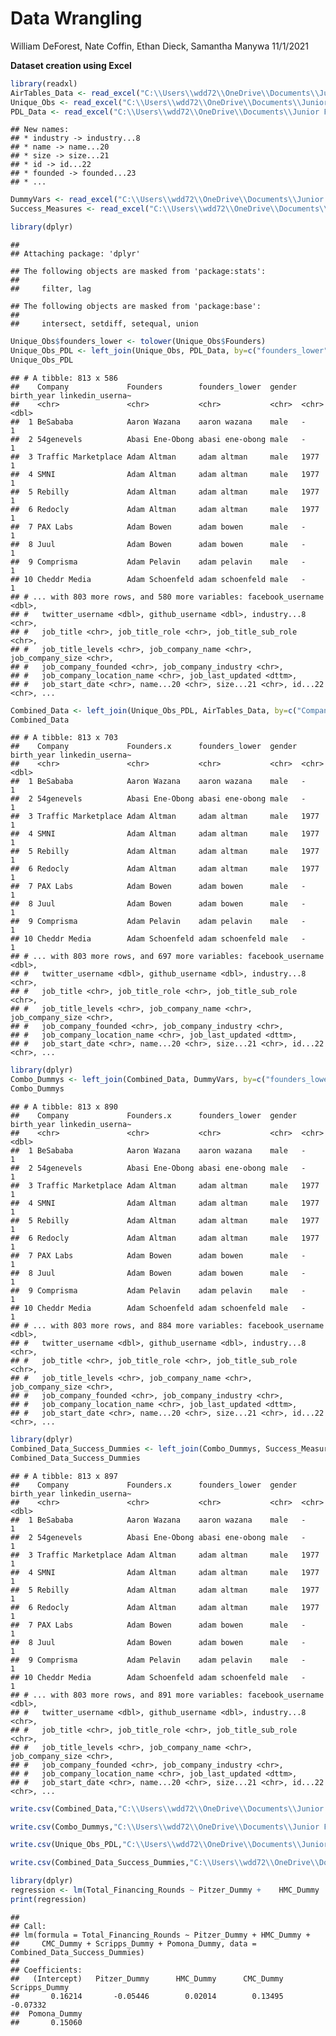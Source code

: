 Data Wrangling
================
William DeForest, Nate Coffin, Ethan Dieck, Samantha Manywa
11/1/2021

**Dataset creation using Excel**

``` r
library(readxl)
AirTables_Data <- read_excel("C:\\Users\\wdd72\\OneDrive\\Documents\\Junior Fall\\Fintech Practicum\\Fintech_Data\\Companies-Fintech Practicum View.xlsx")
Unique_Obs <- read_excel("C:\\Users\\wdd72\\OneDrive\\Documents\\Junior Fall\\Fintech Practicum\\Fintech_Data\\Unique_Company_Founder_Obs.xlsx")
PDL_Data <- read_excel("C:\\Users\\wdd72\\OneDrive\\Documents\\Junior Fall\\Fintech Practicum\\Fintech_Data\\Final Clean PDL Data.xlsx")
```

    ## New names:
    ## * industry -> industry...8
    ## * name -> name...20
    ## * size -> size...21
    ## * id -> id...22
    ## * founded -> founded...23
    ## * ...

``` r
DummyVars <- read_excel("C:\\Users\\wdd72\\OneDrive\\Documents\\Junior Fall\\Fintech Practicum\\Fintech_Data\\Dummy Variables 10.7.21.xlsx")
Success_Measures <- read_excel("C:\\Users\\wdd72\\OneDrive\\Documents\\Junior Fall\\Fintech Practicum\\Fintech_Data\\Success Measures.xlsx")
```

``` r
library(dplyr)
```

    ## 
    ## Attaching package: 'dplyr'

    ## The following objects are masked from 'package:stats':
    ## 
    ##     filter, lag

    ## The following objects are masked from 'package:base':
    ## 
    ##     intersect, setdiff, setequal, union

``` r
Unique_Obs$founders_lower <- tolower(Unique_Obs$Founders)
Unique_Obs_PDL <- left_join(Unique_Obs, PDL_Data, by=c("founders_lower"="full_name"))
Unique_Obs_PDL
```

    ## # A tibble: 813 x 586
    ##    Company             Founders        founders_lower  gender birth_year linkedin_userna~
    ##    <chr>               <chr>           <chr>           <chr>  <chr>                 <dbl>
    ##  1 BeSababa            Aaron Wazana    aaron wazana    male   -                         1
    ##  2 54genevels          Abasi Ene-Obong abasi ene-obong male   -                         1
    ##  3 Traffic Marketplace Adam Altman     adam altman     male   1977                      1
    ##  4 SMNI                Adam Altman     adam altman     male   1977                      1
    ##  5 Rebilly             Adam Altman     adam altman     male   1977                      1
    ##  6 Redocly             Adam Altman     adam altman     male   1977                      1
    ##  7 PAX Labs            Adam Bowen      adam bowen      male   -                         1
    ##  8 Juul                Adam Bowen      adam bowen      male   -                         1
    ##  9 Comprisma           Adam Pelavin    adam pelavin    male   -                         1
    ## 10 Cheddr Media        Adam Schoenfeld adam schoenfeld male   -                         1
    ## # ... with 803 more rows, and 580 more variables: facebook_username <dbl>,
    ## #   twitter_username <dbl>, github_username <dbl>, industry...8 <chr>,
    ## #   job_title <chr>, job_title_role <chr>, job_title_sub_role <chr>,
    ## #   job_title_levels <chr>, job_company_name <chr>, job_company_size <chr>,
    ## #   job_company_founded <chr>, job_company_industry <chr>,
    ## #   job_company_location_name <chr>, job_last_updated <dttm>,
    ## #   job_start_date <chr>, name...20 <chr>, size...21 <chr>, id...22 <chr>, ...

``` r
Combined_Data <- left_join(Unique_Obs_PDL, AirTables_Data, by=c("Company"="Name"))
Combined_Data
```

    ## # A tibble: 813 x 703
    ##    Company             Founders.x      founders_lower  gender birth_year linkedin_userna~
    ##    <chr>               <chr>           <chr>           <chr>  <chr>                 <dbl>
    ##  1 BeSababa            Aaron Wazana    aaron wazana    male   -                         1
    ##  2 54genevels          Abasi Ene-Obong abasi ene-obong male   -                         1
    ##  3 Traffic Marketplace Adam Altman     adam altman     male   1977                      1
    ##  4 SMNI                Adam Altman     adam altman     male   1977                      1
    ##  5 Rebilly             Adam Altman     adam altman     male   1977                      1
    ##  6 Redocly             Adam Altman     adam altman     male   1977                      1
    ##  7 PAX Labs            Adam Bowen      adam bowen      male   -                         1
    ##  8 Juul                Adam Bowen      adam bowen      male   -                         1
    ##  9 Comprisma           Adam Pelavin    adam pelavin    male   -                         1
    ## 10 Cheddr Media        Adam Schoenfeld adam schoenfeld male   -                         1
    ## # ... with 803 more rows, and 697 more variables: facebook_username <dbl>,
    ## #   twitter_username <dbl>, github_username <dbl>, industry...8 <chr>,
    ## #   job_title <chr>, job_title_role <chr>, job_title_sub_role <chr>,
    ## #   job_title_levels <chr>, job_company_name <chr>, job_company_size <chr>,
    ## #   job_company_founded <chr>, job_company_industry <chr>,
    ## #   job_company_location_name <chr>, job_last_updated <dttm>,
    ## #   job_start_date <chr>, name...20 <chr>, size...21 <chr>, id...22 <chr>, ...

``` r
library(dplyr)
Combo_Dummys <- left_join(Combined_Data, DummyVars, by=c("founders_lower"="FOUNDER"))
Combo_Dummys
```

    ## # A tibble: 813 x 890
    ##    Company             Founders.x      founders_lower  gender birth_year linkedin_userna~
    ##    <chr>               <chr>           <chr>           <chr>  <chr>                 <dbl>
    ##  1 BeSababa            Aaron Wazana    aaron wazana    male   -                         1
    ##  2 54genevels          Abasi Ene-Obong abasi ene-obong male   -                         1
    ##  3 Traffic Marketplace Adam Altman     adam altman     male   1977                      1
    ##  4 SMNI                Adam Altman     adam altman     male   1977                      1
    ##  5 Rebilly             Adam Altman     adam altman     male   1977                      1
    ##  6 Redocly             Adam Altman     adam altman     male   1977                      1
    ##  7 PAX Labs            Adam Bowen      adam bowen      male   -                         1
    ##  8 Juul                Adam Bowen      adam bowen      male   -                         1
    ##  9 Comprisma           Adam Pelavin    adam pelavin    male   -                         1
    ## 10 Cheddr Media        Adam Schoenfeld adam schoenfeld male   -                         1
    ## # ... with 803 more rows, and 884 more variables: facebook_username <dbl>,
    ## #   twitter_username <dbl>, github_username <dbl>, industry...8 <chr>,
    ## #   job_title <chr>, job_title_role <chr>, job_title_sub_role <chr>,
    ## #   job_title_levels <chr>, job_company_name <chr>, job_company_size <chr>,
    ## #   job_company_founded <chr>, job_company_industry <chr>,
    ## #   job_company_location_name <chr>, job_last_updated <dttm>,
    ## #   job_start_date <chr>, name...20 <chr>, size...21 <chr>, id...22 <chr>, ...

``` r
library(dplyr)
Combined_Data_Success_Dummies <- left_join(Combo_Dummys, Success_Measures, by=c("Company"="Company", "Founders.x"="Founders"))
Combined_Data_Success_Dummies
```

    ## # A tibble: 813 x 897
    ##    Company             Founders.x      founders_lower  gender birth_year linkedin_userna~
    ##    <chr>               <chr>           <chr>           <chr>  <chr>                 <dbl>
    ##  1 BeSababa            Aaron Wazana    aaron wazana    male   -                         1
    ##  2 54genevels          Abasi Ene-Obong abasi ene-obong male   -                         1
    ##  3 Traffic Marketplace Adam Altman     adam altman     male   1977                      1
    ##  4 SMNI                Adam Altman     adam altman     male   1977                      1
    ##  5 Rebilly             Adam Altman     adam altman     male   1977                      1
    ##  6 Redocly             Adam Altman     adam altman     male   1977                      1
    ##  7 PAX Labs            Adam Bowen      adam bowen      male   -                         1
    ##  8 Juul                Adam Bowen      adam bowen      male   -                         1
    ##  9 Comprisma           Adam Pelavin    adam pelavin    male   -                         1
    ## 10 Cheddr Media        Adam Schoenfeld adam schoenfeld male   -                         1
    ## # ... with 803 more rows, and 891 more variables: facebook_username <dbl>,
    ## #   twitter_username <dbl>, github_username <dbl>, industry...8 <chr>,
    ## #   job_title <chr>, job_title_role <chr>, job_title_sub_role <chr>,
    ## #   job_title_levels <chr>, job_company_name <chr>, job_company_size <chr>,
    ## #   job_company_founded <chr>, job_company_industry <chr>,
    ## #   job_company_location_name <chr>, job_last_updated <dttm>,
    ## #   job_start_date <chr>, name...20 <chr>, size...21 <chr>, id...22 <chr>, ...

``` r
write.csv(Combined_Data,"C:\\Users\\wdd72\\OneDrive\\Documents\\Junior Fall\\Fintech Practicum\\Fintech_Data\\Master_Combined_Data.csv", row.names = FALSE)
```

``` r
write.csv(Combo_Dummys,"C:\\Users\\wdd72\\OneDrive\\Documents\\Junior Fall\\Fintech Practicum\\Fintech_Data\\Combined_with_Dummies.csv", row.names = FALSE)
```

``` r
write.csv(Unique_Obs_PDL,"C:\\Users\\wdd72\\OneDrive\\Documents\\Junior Fall\\Fintech Practicum\\Fintech_Data\\Unique_Obs_PDL.csv", row.names = FALSE)
```

``` r
write.csv(Combined_Data_Success_Dummies,"C:\\Users\\wdd72\\OneDrive\\Documents\\Junior Fall\\Fintech Practicum\\Fintech_Data\\Combined_Data_For_Regression.csv", row.names = FALSE)
```

``` r
library(dplyr)
regression <- lm(Total_Financing_Rounds ~ Pitzer_Dummy +    HMC_Dummy   + CMC_Dummy +   Scripps_Dummy + Pomona_Dummy, data = Combined_Data_Success_Dummies)
print(regression)
```

    ## 
    ## Call:
    ## lm(formula = Total_Financing_Rounds ~ Pitzer_Dummy + HMC_Dummy + 
    ##     CMC_Dummy + Scripps_Dummy + Pomona_Dummy, data = Combined_Data_Success_Dummies)
    ## 
    ## Coefficients:
    ##   (Intercept)   Pitzer_Dummy      HMC_Dummy      CMC_Dummy  Scripps_Dummy  
    ##       0.16214       -0.05446        0.02014        0.13495       -0.07332  
    ##  Pomona_Dummy  
    ##       0.15060
